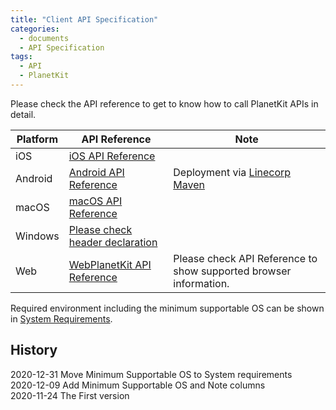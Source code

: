 ```yaml
---
title: "Client API Specification"
categories:
  - documents
  - API Specification
tags:
  - API
  - PlanetKit
---
```


Please check the API reference to get to know how to call PlanetKit APIs in detail.

| Platform | API Reference | Note |
| --- | --- | --- |
| iOS | [iOS API Reference](https://pages.oss.navercorp.com/PlanetKit/sample-ios/docs/iOS/index.html) | |
| Android | [Android API Reference](https://oss.navercorp.com/PlanetKit/sample-android/blob/master/PlanetKit-Javadoc/index.md) | Deployment via [Linecorp Maven](https://repo.linecorp.com/service/rest/repository/browse/releases/com/linecorp/planetkit/planetkit/) |
| macOS | [macOS API Reference](https://pages.oss.navercorp.com/PlanetKit/sample-macos/docs/macOS/index.html) | |
| Windows | [Please check header declaration](https://oss.navercorp.com/PlanetKit/sample-windows/tree/master/include) | |
| Web | [WebPlanetKit API Reference](https://pages.oss.navercorp.com/PlanetKit/sample-web/) | Please check API Reference to show supported browser information.  |


Required environment including the minimum supportable OS can be shown in 
[System Requirements]({{site.baseurl}}/documents/article/art-sys-requirements).

## History
2020-12-31 Move Minimum Supportable OS to System requirements<br>
2020-12-09 Add Minimum Supportable OS and Note columns<br>
2020-11-24 The First version<br>
